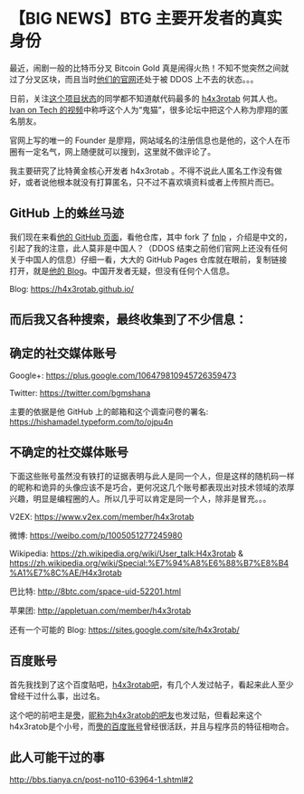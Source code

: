 # 【BIG NEWS】BTG 主要开发者的真实身份

最近，闹剧一般的比特币分叉 Bitcoin Gold 真是闹得火热！不知不觉突然之间就过了分叉区块，而且当时[他们的官网](http://btcgpu.org/)还处于被 DDOS 上不去的状态。。。

日前，关注[这个项目状态](https://github.com/BTCGPU/BTCGPU)的同学都不知道献代码最多的 [h4x3rotab](https://github.com/h4x3rotab) 何其人也。 [Ivan on Tech 的视频](https://www.youtube.com/watch?v=uygl-zefhw4)中称呼这个人为“鬼猫”，很多论坛中把这个人称为廖翔的匿名朋友。

官网上写的唯一的 Founder 是廖翔，网站域名的注册信息也是他的，这个人在币圈有一定名气，网上随便就可以搜到，这里就不做评论了。

我主要研究了比特黄金核心开发者 h4x3rotab 。不得不说此人匿名工作没有做好，或者说他根本就没有打算匿名，只不过不喜欢填资料或者上传照片而已。

## GitHub 上的蛛丝马迹

我们现在来看[他的 GitHub 页面](https://github.com/h4x3rotab)，看他仓库，其中 fork 了 [fnlp](https://github.com/h4x3rotab/fnlp) ，介绍是中文的，引起了我的注意，此人莫非是中国人？（DDOS 结束之前他们官网上还没有任何关于中国人的信息）仔细一看，大大的 GitHub Pages 仓库就在眼前，复制链接打开，就是[他的 Blog](https://h4x3rotab.github.io/)。中国开发者无疑，但没有任何个人信息。

Blog: https://h4x3rotab.github.io/

## 而后我又各种搜索，最终收集到了不少信息：

## 确定的社交媒体账号

Google+:  https://plus.google.com/106479810945726359473

Twitter:  https://twitter.com/bgmshana

主要的依据是他 GitHub 上的邮箱和这个调查问卷的署名: https://hishamadel.typeform.com/to/ojpu4n

## 不确定的社交媒体账号

下面这些账号虽然没有铁打的证据表明与此人是同一个人，但是这样的随机码一样的昵称和诡异的头像应该不是巧合，更何况这几个账号都表现出对技术领域的浓厚兴趣，明显是编程圈的人。所以几乎可以肯定是同一个人，除非是冒充。。。

V2EX: https://www.v2ex.com/member/h4x3rotab

微博: https://weibo.com/p/1005051277245980

Wikipedia: https://zh.wikipedia.org/wiki/User_talk:H4x3rotab
 &
 https://zh.wikipedia.org/wiki/Special:%E7%94%A8%E6%88%B7%E8%B4%A1%E7%8C%AE/H4x3rotab

巴比特: http://8btc.com/space-uid-52201.html

苹果团: http://appletuan.com/member/h4x3rotab

还有一个可能的 Blog: https://sites.google.com/site/h4x3rotab/

## 百度账号

首先我找到了这个百度贴吧，[h4x3rotab吧](https://tieba.baidu.com/f?kw=h4x3rotab)，有几个人发过帖子，看起来此人至少曾经干过什么事，出过名。

这个吧的前吧主是[爂](http://tieba.baidu.com/home/main/?un=%E7%88%82)，[昵称为h4x3ratob的吧友](http://tieba.baidu.com/home/main/?un=h4x3ratob)也发过贴，但看起来这个h4x3ratob是个小号，而[爂的百度账号](https://www.baidu.com/p/%E7%88%82)曾经很活跃，并且与程序员的特征相吻合。

## 此人可能干过的事

http://bbs.tianya.cn/post-no110-63964-1.shtml#2
